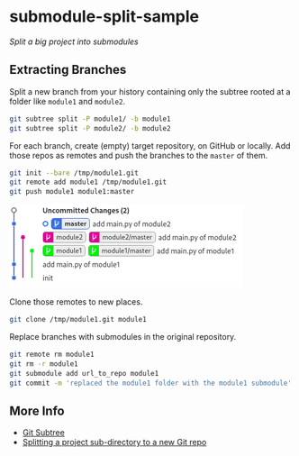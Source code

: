 # submodule-split-sample
*Split a big project into submodules*

## Extracting Branches

Split a new branch from your history containing only the subtree rooted at a folder like `module1` and `module2`.

```bash
git subtree split -P module1/ -b module1
git subtree split -P module2/ -b module2
```

For each branch, create (empty) target repository, on GitHub or locally. Add those repos as remotes and push the branches to the `master` of them.

```bash
git init --bare /tmp/module1.git
git remote add module1 /tmp/module1.git
git push module1 module1:master
```

![](img/git-screenshot.png)

Clone those remotes to new places.

```bash
git clone /tmp/module1.git module1
```

Replace branches with submodules in the original repository.

```bash
git remote rm module1
git rm -r module1
git submodule add url_to_repo module1
git commit -m 'replaced the module1 folder with the module1 submodule'
```

## More Info

- [Git Subtree](https://git-memo.readthedocs.io/en/latest/subtree.html)
- [Splitting a project sub-directory to a new Git repo](https://coderwall.com/p/a3a5xg/splitting-a-project-sub-directory-to-a-new-git-repo)
